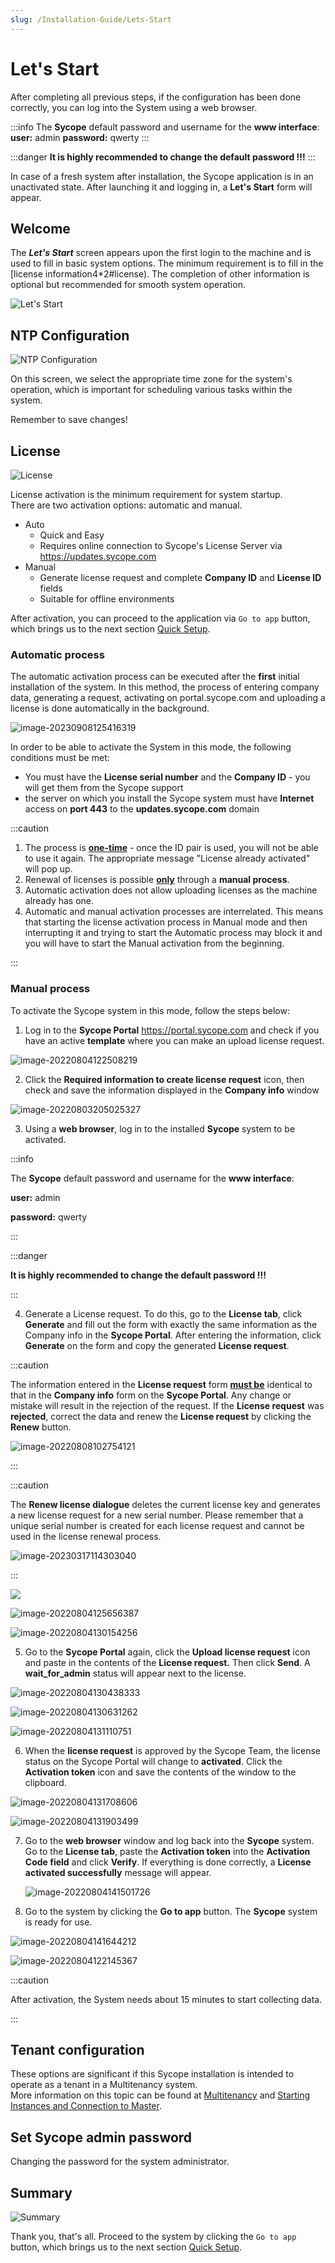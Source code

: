 ```yaml
---
slug: /Installation-Guide/Lets-Start
---
```



# Let's Start

After completing all previous steps, if the configuration has been done correctly, you can log into the System using a web browser. 

:::info
The **Sycope** default password and username for the **www interface**:
**user:** admin
**password:** qwerty
:::

:::danger
**It is highly recommended to change the default password !!!**
:::

In case of a fresh system after installation, the Sycope application is in an unactivated state. After launching it and logging in, a **Let's Start** form will appear.

## **Welcome**  

The ***Let's Start*** screen appears upon the first login to the machine and is used to fill in basic system options. The minimum requirement is to fill in the [license information4*2#license). The completion of other information is optional but recommended for smooth system operation.

![Let's Start](assets/lets-start.png)

## **NTP Configuration**  

![NTP Configuration](assets/NTP-Configuration.png)

On this screen, we select the appropriate time zone for the system's operation, which is important for scheduling various tasks within the system.  

Remember to save changes!

## **License**  

![License](assets/license.png)

License activation is the minimum requirement for system startup.  
There are two activation options: automatic and manual. 

- Auto
    - Quick and Easy
    - Requires online connection to Sycope's License Server via https://updates.sycope.com
- Manual
    - Generate license request and complete **Company ID** and **License ID** fields
    - Suitable for offline environments

After activation, you can proceed to the application via `Go to app` button, which brings us to the next section [Quick Setup](/Installation-Guide/Quick-Setup).

### Automatic process

The automatic activation process can be executed after the **first** initial installation of the system. In this method, the process of entering company data, generating a request, activating on portal.sycope.com and uploading a license is done automatically in the background.

![image-20230908125416319](assets_03-Installation%20guide/image-20230908125416319.png)

In order to be able to activate the System in this mode, the following conditions must be met:

- You must have the **License serial number** and the **Company ID** - you will get them from the Sycope support
- the server on which you install the Sycope system must have **Internet** access on **port 443** to the **updates.sycope.com** domain



:::caution

1. The process is **<u>one-time</u>** - once the ID pair is used, you will not be able to use it again. The appropriate message "License already activated" will pop up.
2. Renewal of licenses is possible **<u>only</u>** through a **manual process**.
3. Automatic activation does not allow uploading licenses as the machine already has one.
4. Automatic and manual activation processes are interrelated. This means that starting the license activation process in Manual mode and then interrupting it and trying to start the Automatic process may block it and you will have to start the Manual activation from the beginning.

:::



### Manual process

To activate the Sycope system in this mode, follow the steps below:

1. Log in to the **Sycope Portal** https://portal.sycope.com and check if you have an active **template** where you can make an upload license request.

![image-20220804122508219](assets_03-Installation%20guide/image-20220804122508219-4416602.png)

2. Click the **Required information to create license request** icon, then check and save the information displayed in the **Company info** window

![image-20220803205025327](assets_03-Installation%20guide/image-20220803205025327-4416612.png)

3. Using a **web browser**, log in to the installed **Sycope** system to be activated.

:::info

The **Sycope** default password and username for the **www interface**:

**user:** admin

**password:** qwerty

:::

:::danger

**It is highly recommended to change the default password !!!**

:::

4. Generate a License request. To do this, go to the **License tab**, click **Generate** and fill out the form with exactly the same information as the Company info in the **Sycope Portal**. After entering the information, click **Generate** on the form and copy the generated **License request**.

:::caution

The information entered in the **License request** form **<u>must be</u>** identical to that in the **Company info** form on the **Sycope Portal**. Any change or mistake will result in the rejection of the request. If the **License request** was **rejected**, correct the data and renew the **License request** by clicking the **Renew** button.



![image-20220808102754121](assets_03-Installation%20guide/image-20220808102754121.png)

:::

:::caution

The **Renew license dialogue** deletes the current license key and generates a new license request for a new serial number. Please remember that a unique serial number is created for each license request and cannot be used in the license renewal process.



![image-20230317114303040](assets_03-Installation%20guide/image-20230317114303040.png)

:::

![](assets_03-Installation%20guide/image-20220803204235897.png)

![image-20220804125656387](assets_03-Installation%20guide/image-20220804125656387.png)



![image-20220804130154256](assets_03-Installation%20guide/image-20220804130154256.png)

5. Go to the **Sycope Portal** again, click the **Upload license request** icon and paste in the contents of the **License request.** Then click **Send**. A **wait_for_admin** status will appear next to the license. 



![image-20220804130438333](assets_03-Installation%20guide/image-20220804130438333.png)

![image-20220804130631262](assets_03-Installation%20guide/image-20220804130631262.png)

![image-20220804131110751](assets_03-Installation%20guide/image-20220804131110751.png)





6. When the **license request** is approved by the Sycope Team, the license status on the Sycope Portal will change to **activated**. Click the **Activation token** icon and save the contents of the window to the clipboard.



![image-20220804131708606](assets_03-Installation%20guide/image-20220804131708606.png)



![image-20220804131903499](assets_03-Installation%20guide/image-20220804131903499.png)





7. Go to the **web browser** window and log back into the **Sycope** system. Go to the **License tab**, paste the **Activation token** into the **Activation Code field** and click **Verify**. If everything is done correctly, a **License activated successfully** message will appear.

   

   

   ![image-20220804141501726](assets_03-Installation%20guide/image-20220804141501726.png)

   

8. Go to the system by clicking the **Go to app** button. The **Sycope** system is ready for use.

![image-20220804141644212](assets_03-Installation%20guide/image-20220804141644212.png)



![image-20220804122145367](assets_03-Installation%20guide/image-20220804122145367.png)



:::caution

After activation, the System needs about 15 minutes to start collecting data.

:::

## **Tenant configuration**  

These options are significant if this Sycope installation is intended to operate as a tenant in a Multitenancy system.  
More information on this topic can be found at [Multitenancy](/Multitenancy) and [Starting Instances and Connection to Master](/Multitenancy#starting-instances-and-connection-to-master).

## **Set Sycope admin password**

Changing the password for the system administrator.

## **Summary**

![Summary](assets/summary.png)

Thank you, that's all. Proceed to the system by clicking the `Go to app` button, which brings us to the next section [Quick Setup](/Installation-Guide/Quick-Setup).
